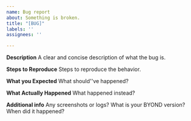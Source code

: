 ```yaml
---
name: Bug report
about: Something is broken.
title: "[BUG]"
labels: ''
assignees: ''

---
```


**Description**
A clear and concise description of what the bug is.

**Steps to Reproduce**
Steps to reproduce the behavior.

**What you Expected**
What should''ve happened?

**What Actually Happened**
What happened instead?

**Additional info**
Any screenshots or logs? What is your BYOND version? When did it happened?

